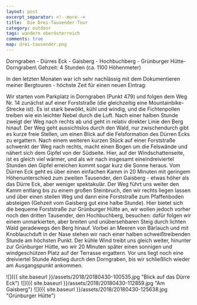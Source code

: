 ```yaml
---
layout: post
excerpt_separator: <!--more-->
title:  Die Drei-Tausender-Tour
category: outdoor
tags: wandern oberösterreich
comments: true
map: drei-tausender.png
---
```

Dorngraben - Dürres Eck - Gaisberg - Hochbuchberg - Grünburger Hütte- Dorngraben\\
Gehzeit: 4 Stunden (ca. 1100 Höhenmeter)

<!--more-->

In den letzten Monaten war ich sehr nachlässig mit dem Dokumentieren meiner Bergtouren - höchste Zeit für einen neuen Eintrag:

Wir starten vom Parkplatz in Dorngraben (Punkt 479) und folgen dem Weg Nr. 14 zunächst auf einer Forststraße (die gleichzeitig eine Mountainbike-Strecke ist). Es ist stark bewölkt, kühl und windig, und die Fichtenpollen treiben wie ein leichter Nebel durch die Luft.
Nach einer halben Stunde zweigt der Weg nach rechts ab und geht in relativ direkter Linie den Berg hinauf. Der Weg geht aussichtslos durch den Wald, nur zwischendurch gibt es kurze freie Stellen, um einen Blick auf die Felsformation des Dürren Ecks zu ergattern. Nach einem weiteren kurzen Stück auf einer Forststraße schwenkt der Weg nach rechts, macht einen Bogen um die Felswände und nähert sich dem Gipfel von der Südseite. Hier, auf der Windschattenseite, ist es gleich viel wärmer, und als wir nach insgesamt eineindreiviertel Stunden den Gipfel erreichen kommt sogar kurz die Sonne heraus.
Vom Dürren Eck geht es über einen einfachen Kamm in 20 Minuten mit geringem Höhenunterschied zum zweiten Tausender, den Gaisberg - etwas höher als das Dürre Eck, aber weniger spektakulär. Der Weg führt uns weiter den Kamm entlang bis zu einem großen Steinbruch, den wir rechts liegen lassen und über einen steilen Weg und dann eine Forststraße zum Pfaffenboden absteigen (Gehzeit vom Gaisberg gut eine halbe Stunde).
Hier bietet sich die bequeme Forststraße zur Grünburger Hütte an, wir wollen jedoch vorher noch den dritten Tausender, den Hochbuchberg, besuchen: dafür folgen wir einem unmarkierten, aber breiten und unübersehbaren Steig durch lichten Wald geradewegs den Berg hinauf. Vorbei an Meeren von Bärlauch und mit Knoblauchduft in der Nase stehen wir nach einer halben schweißtreibenden Stunde am höchsten Punkt. Der kühle Wind treibt uns gleich weiter, hinunter zur Grünburger Hütte, wo wir 20 Minuten später einen sonnigen und windgeschützen Platz auf der Terrasse ergattern. Vor uns liegt noch eine dreiviertel Stunde Abstieg durch den Dorngraben, bis wir schließlich wieder am Ausgangspunkt ankommen.  

![]({{ site.baseurl }}/assets/2018/20180430-100535.jpg "Blick auf das Dürre Eck")
![]({{ site.baseurl }}/assets/2018/20180430-112859.jpg "Am Gaisberg")
![]({{ site.baseurl }}/assets/2018/20180430-125638.jpg "Grünburger Hütte")
